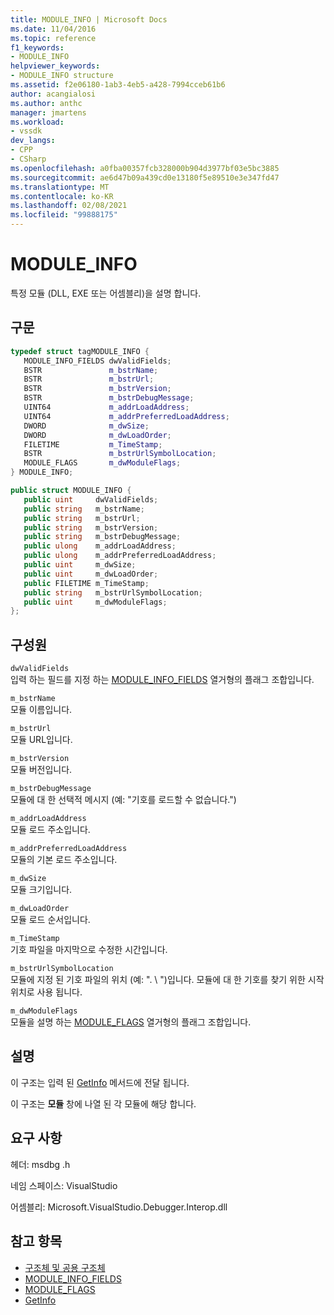 ```yaml
---
title: MODULE_INFO | Microsoft Docs
ms.date: 11/04/2016
ms.topic: reference
f1_keywords:
- MODULE_INFO
helpviewer_keywords:
- MODULE_INFO structure
ms.assetid: f2e06180-1ab3-4eb5-a428-7994cceb61b6
author: acangialosi
ms.author: anthc
manager: jmartens
ms.workload:
- vssdk
dev_langs:
- CPP
- CSharp
ms.openlocfilehash: a0fba00357fcb328000b904d3977bf03e5bc3885
ms.sourcegitcommit: ae6d47b09a439cd0e13180f5e89510e3e347fd47
ms.translationtype: MT
ms.contentlocale: ko-KR
ms.lasthandoff: 02/08/2021
ms.locfileid: "99888175"
---
```

# <a name="module_info"></a>MODULE_INFO
특정 모듈 (DLL, EXE 또는 어셈블리)을 설명 합니다.

## <a name="syntax"></a>구문

```cpp
typedef struct tagMODULE_INFO { 
   MODULE_INFO_FIELDS dwValidFields;
   BSTR               m_bstrName;
   BSTR               m_bstrUrl;
   BSTR               m_bstrVersion;
   BSTR               m_bstrDebugMessage;
   UINT64             m_addrLoadAddress;
   UINT64             m_addrPreferredLoadAddress;
   DWORD              m_dwSize;
   DWORD              m_dwLoadOrder;
   FILETIME           m_TimeStamp;
   BSTR               m_bstrUrlSymbolLocation;
   MODULE_FLAGS       m_dwModuleFlags;
} MODULE_INFO;
```

```csharp
public struct MODULE_INFO { 
   public uint     dwValidFields;
   public string   m_bstrName;
   public string   m_bstrUrl;
   public string   m_bstrVersion;
   public string   m_bstrDebugMessage;
   public ulong    m_addrLoadAddress;
   public ulong    m_addrPreferredLoadAddress;
   public uint     m_dwSize;
   public uint     m_dwLoadOrder;
   public FILETIME m_TimeStamp;
   public string   m_bstrUrlSymbolLocation;
   public uint     m_dwModuleFlags;
};
```

## <a name="members"></a>구성원
 `dwValidFields`\
 입력 하는 필드를 지정 하는 [MODULE_INFO_FIELDS](../../../extensibility/debugger/reference/module-info-fields.md) 열거형의 플래그 조합입니다.

 `m_bstrName`\
 모듈 이름입니다.

 `m_bstrUrl`\
 모듈 URL입니다.

 `m_bstrVersion`\
 모듈 버전입니다.

 `m_bstrDebugMessage`\
 모듈에 대 한 선택적 메시지 (예: "기호를 로드할 수 없습니다.")

 `m_addrLoadAddress`\
 모듈 로드 주소입니다.

 `m_addrPreferredLoadAddress`\
 모듈의 기본 로드 주소입니다.

 `m_dwSize`\
 모듈 크기입니다.

 `m_dwLoadOrder`\
 모듈 로드 순서입니다.

 `m_TimeStamp`\
 기호 파일을 마지막으로 수정한 시간입니다.

 `m_bstrUrlSymbolLocation`\
 모듈에 지정 된 기호 파일의 위치 (예: ". \\ ")입니다. 모듈에 대 한 기호를 찾기 위한 시작 위치로 사용 됩니다.

 `m_dwModuleFlags`\
 모듈을 설명 하는 [MODULE_FLAGS](../../../extensibility/debugger/reference/module-flags.md) 열거형의 플래그 조합입니다.

## <a name="remarks"></a>설명
 이 구조는 입력 된 [GetInfo](../../../extensibility/debugger/reference/idebugmodule2-getinfo.md) 메서드에 전달 됩니다.

 이 구조는 **모듈** 창에 나열 된 각 모듈에 해당 합니다.

## <a name="requirements"></a>요구 사항
 헤더: msdbg .h

 네임 스페이스: VisualStudio

 어셈블리: Microsoft.VisualStudio.Debugger.Interop.dll

## <a name="see-also"></a>참고 항목
- [구조체 및 공용 구조체](../../../extensibility/debugger/reference/structures-and-unions.md)
- [MODULE_INFO_FIELDS](../../../extensibility/debugger/reference/module-info-fields.md)
- [MODULE_FLAGS](../../../extensibility/debugger/reference/module-flags.md)
- [GetInfo](../../../extensibility/debugger/reference/idebugmodule2-getinfo.md)
